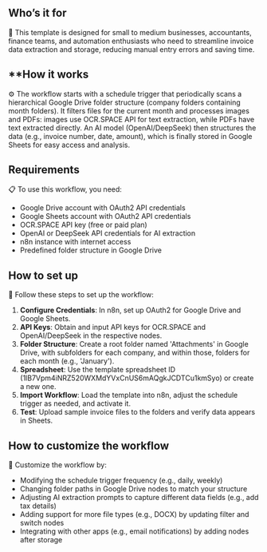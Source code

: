 ## **Who’s it for**

👥 This template is designed for small to medium businesses, accountants, finance teams, and automation enthusiasts who need to streamline invoice data extraction and storage, reducing manual entry errors and saving time.

## **How it works

⚙️ The workflow starts with a schedule trigger that periodically scans a hierarchical Google Drive folder structure (company folders containing month folders). It filters files for the current month and processes images and PDFs: images use OCR.SPACE API for text extraction, while PDFs have text extracted directly. An AI model (OpenAI/DeepSeek) then structures the data (e.g., invoice number, date, amount), which is finally stored in Google Sheets for easy access and analysis.

## **Requirements**

📋 To use this workflow, you need:
- Google Drive account with OAuth2 API credentials
- Google Sheets account with OAuth2 API credentials
- OCR.SPACE API key (free or paid plan)
- OpenAI or DeepSeek API credentials for AI extraction
- n8n instance with internet access
- Predefined folder structure in Google Drive

## **How to set up**

🔧 Follow these steps to set up the workflow:
1. **Configure Credentials**: In n8n, set up OAuth2 for Google Drive and Google Sheets.
2. **API Keys**: Obtain and input API keys for OCR.SPACE and OpenAI/DeepSeek in the respective nodes.
3. **Folder Structure**: Create a root folder named 'Attachments' in Google Drive, with subfolders for each company, and within those, folders for each month (e.g., 'January').
4. **Spreadsheet**: Use the template spreadsheet ID (1lB7Vpm4iNRZ520WXMdYVxCnUS6mAQgkJCDTCu1kmSyo) or create a new one.
5. **Import Workflow**: Load the template into n8n, adjust the schedule trigger as needed, and activate it.
6. **Test**: Upload sample invoice files to the folders and verify data appears in Sheets.

## **How to customize the workflow**

🎨 Customize the workflow by:
- Modifying the schedule trigger frequency (e.g., daily, weekly)
- Changing folder paths in Google Drive nodes to match your structure
- Adjusting AI extraction prompts to capture different data fields (e.g., add tax details)
- Adding support for more file types (e.g., DOCX) by updating filter and switch nodes
- Integrating with other apps (e.g., email notifications) by adding nodes after storage
